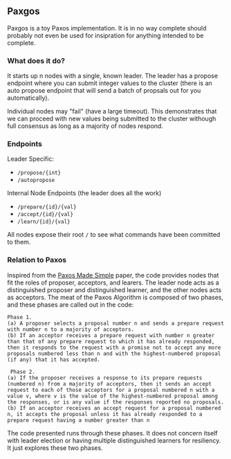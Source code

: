 ## Paxgos

Paxgos is a toy Paxos implementation. It is in no way complete should probably not even be used for insipration for anything intended to be complete.

### What does it do?

It starts up n nodes with a single, known leader. The leader has a propose endpoint where you can submit integer values to the cluster (there is an auto propose endpoint that will send a batch of propsals out for you automatically).

Individual nodes may "fail" (have a large timeout). This demonstrates that we can proceed with new values being submitted to the cluster withough full consensus as long as a majority of nodes respond.

### Endpoints

Leader Specific:
 - `/propose/{int}`
 - `/autopropose`

Internal Node Endpoints (the leader does all the work)
 - `/prepare/{id}/{val}`
 - `/accept/{id}/{val}`
 - `/learn/{id}/{val}`

All nodes expose their root `/` to see what commands have been committed to them.

### Relation to Paxos

Inspired from the [Paxos Made Simple](http://research.microsoft.com/en-us/um/people/lamport/pubs/paxos-simple.pdf) paper, the code provides nodes that fit the roles of proposer, acceptors, and learers. The leader node acts as a distinguished proposer and distinguished learner, and the other nodes acts as acceptors. The meat of the Paxos Algorithm is composed of two phases, and these phases are called out in the code:
```
Phase 1.
(a) A proposer selects a proposal number n and sends a prepare request with number n to a majority of acceptors.
(b) If an acceptor receives a prepare request with number n greater than that of any prepare request to which it has already responded, then it responds to the request with a promise not to accept any more proposals numbered less than n and with the highest-numbered proposal (if any) that it has accepted.

 Phase 2.
(a) If the proposer receives a response to its prepare requests (numbered n) from a majority of acceptors, then it sends an accept request to each of those acceptors for a proposal numbered n with a value v, where v is the value of the highest-numbered proposal among the responses, or is any value if the responses reported no proposals.
(b) If an acceptor receives an accept request for a proposal numbered n, it accepts the proposal unless it has already responded to a prepare request having a number greater than n
```

The code presented runs through these phases. It does not concern itself with leader election or having multiple distinguished learners for resiliency. It just explores these two phases.